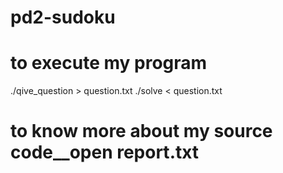 # pd2-sudoku
# to execute my program
./qive_question > question.txt
./solve < question.txt

# to know more about my source code__open report.txt
